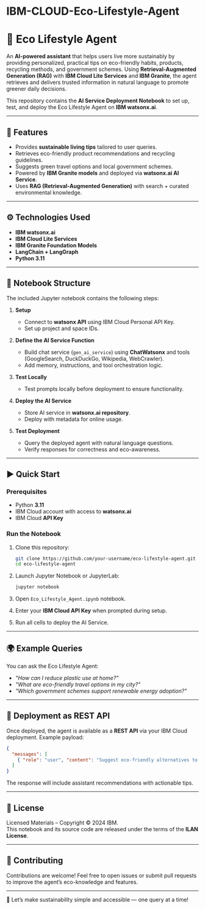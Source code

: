 # IBM-CLOUD-Eco-Lifestyle-Agent

# 🌱 Eco Lifestyle Agent  

An **AI-powered assistant** that helps users live more sustainably by providing personalized, practical tips on eco-friendly habits, products, recycling methods, and government schemes. Using **Retrieval-Augmented Generation (RAG)** with **IBM Cloud Lite Services** and **IBM Granite**, the agent retrieves and delivers trusted information in natural language to promote greener daily decisions.  

This repository contains the **AI Service Deployment Notebook** to set up, test, and deploy the Eco Lifestyle Agent on **IBM watsonx.ai**.  

***

## 🚀 Features  
- Provides **sustainable living tips** tailored to user queries.  
- Retrieves eco-friendly product recommendations and recycling guidelines.  
- Suggests green travel options and local government schemes.  
- Powered by **IBM Granite models** and deployed via **watsonx.ai AI Service**.  
- Uses **RAG (Retrieval-Augmented Generation)** with search + curated environmental knowledge.  

***

## ⚙️ Technologies Used  
- **IBM watsonx.ai**  
- **IBM Cloud Lite Services**  
- **IBM Granite Foundation Models**  
- **LangChain + LangGraph**  
- **Python 3.11**  

***

## 📒 Notebook Structure  

The included Jupyter notebook contains the following steps:

1. **Setup**  
   - Connect to **watsonx API** using IBM Cloud Personal API Key.  
   - Set up project and space IDs.  

2. **Define the AI Service Function**  
   - Build chat service (`gen_ai_service`) using **ChatWatsonx** and tools (GoogleSearch, DuckDuckGo, Wikipedia, WebCrawler).  
   - Add memory, instructions, and tool orchestration logic.  

3. **Test Locally**  
   - Test prompts locally before deployment to ensure functionality.  

4. **Deploy the AI Service**  
   - Store AI service in **watsonx.ai repository**.  
   - Deploy with metadata for online usage.  

5. **Test Deployment**  
   - Query the deployed agent with natural language questions.  
   - Verify responses for correctness and eco-awareness.  

***

## ▶️ Quick Start  

### Prerequisites  
- Python **3.11**  
- IBM Cloud account with access to **watsonx.ai**  
- IBM Cloud **API Key**  

### Run the Notebook  

1. Clone this repository:  
   ```bash
   git clone https://github.com/your-username/eco-lifestyle-agent.git
   cd eco-lifestyle-agent
   ```

2. Launch Jupyter Notebook or JupyterLab:  
   ```bash
   jupyter notebook
   ```
3. Open `Eco_Lifestyle_Agent.ipynb` notebook.  

4. Enter your **IBM Cloud API Key** when prompted during setup.  

5. Run all cells to deploy the AI Service.  

***

## 🌍 Example Queries  
You can ask the Eco Lifestyle Agent:  
- *"How can I reduce plastic use at home?"*  
- *"What are eco-friendly travel options in my city?"*  
- *"Which government schemes support renewable energy adoption?"*  

***

## 📡 Deployment as REST API  

Once deployed, the agent is available as a **REST API** via your IBM Cloud deployment. Example payload:  

```json
{
  "messages": [
    { "role": "user", "content": "Suggest eco-friendly alternatives to single-use plastics." }
  ]
}
```

The response will include assistant recommendations with actionable tips.  

***

## 📜 License  

Licensed Materials – Copyright © 2024 IBM.  
This notebook and its source code are released under the terms of the **ILAN License**.  

***

## 🤝 Contributing  

Contributions are welcome! Feel free to open issues or submit pull requests to improve the agent’s eco-knowledge and features.  

***

🌱 Let’s make sustainability simple and accessible — one query at a time!  
